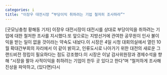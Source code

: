 ```yaml
---
categories: i
title: "이장우 대전시장 “부당이익 취하려는 기업 철저히 조사하라”"
---
```

[굿모닝충청 황해동 기자] 이장우 대전시장이 대전시를 상대로 부당이익을 취하려는 기업에 대한 철저한 조사를 지시했다.또 앞으로는 지방선거에 관여한 공무원이 인사 불이익을 받는 일이 없을 것이라는 약속도 내놨다.이 시장은 4일 시청 대회의실에서 열린 10월 확대간부회의 자리에서 이 같이 밝히고, 인류도시로 나아가기 위한 대전의 새로운 그랜드비전 정립이 필요하다는 점도 강조했다.이 시장은 이날 감사위원장과 경제수석을 향해 “시장을 팔아 사적이익을 취하려는 기업이 한두 곳 있다고 한다”며 “철저하게 조사해 진상을 파악하고, (있다면)다시